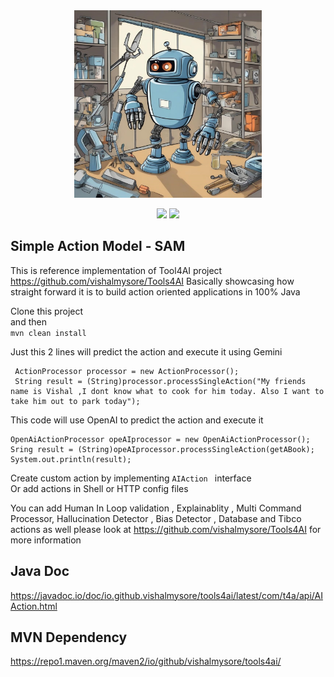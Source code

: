 <div align="center">
  <a href="https://www.linkedin.com/posts/vishalrow_ai-appdevelopment-actions-activity-7171302152101900288-64qg?utm_source=share&utm_medium=member_desktop">
    <img src="tools4ai.png"  width="300" height="300">
  </a>
</div>
<p align="center">
    <img  src="https://api.visitorbadge.io/api/visitors?path=https%3A%2F%2Fgithub.com%2Fvishalmysore%2Ftools4ai&countColor=black&style=flat%22">
    <a target="_blank" href="https://github.com/vishalmyore/tools4ai"><img src="https://img.shields.io/github/stars/vishalmysore/tools4ai?color=black" /></a>    
</p>

## Simple Action Model - SAM

This is reference implementation of Tool4AI project  https://github.com/vishalmysore/Tools4AI
Basically showcasing how straight forward it is to build action oriented applications in 100% Java 

Clone this project   
and then  
```mvn clean install```

Just this 2 lines will predict the action and execute it using Gemini 

```
 ActionProcessor processor = new ActionProcessor();
 String result = (String)processor.processSingleAction("My friends name is Vishal ,I dont know what to cook for him today. Also I want to take him out to park today");
```

This code will use OpenAI to predict the action and execute it 

```
OpenAiActionProcessor opeAIprocessor = new OpenAiActionProcessor();
Sring result = (String)opeAIprocessor.processSingleAction(getABook);
System.out.println(result);

```

Create custom action by implementing ```AIAction ``` interface  
Or add actions in Shell or HTTP config files  

You can add Human In Loop validation , Explainablity , Multi Command Processor, Hallucination Detector , Bias Detector , Database and Tibco actions as well
please look at https://github.com/vishalmysore/Tools4AI for more information

## Java Doc
https://javadoc.io/doc/io.github.vishalmysore/tools4ai/latest/com/t4a/api/AIAction.html

## MVN Dependency 

https://repo1.maven.org/maven2/io/github/vishalmysore/tools4ai/
